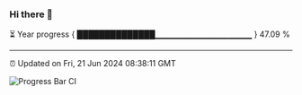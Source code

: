 ### Hi there 👋

⏳ Year progress { ██████████████▁▁▁▁▁▁▁▁▁▁▁▁▁▁▁▁ } 47.09 %

---

⏰ Updated on Fri, 21 Jun 2024 08:38:11 GMT

![Progress Bar CI](https://github.com/IshwaranRudhara/GIT-ACTION/workflows/Progress%20Bar%20CI/badge.svg)
